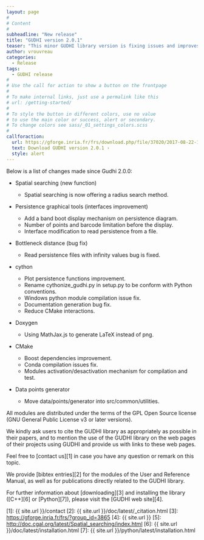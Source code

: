 ```yaml
---
layout: page
#
# Content
#
subheadline: "New release"
title: "GUDHI version 2.0.1"
teaser: "This minor GUDHI library version is fixing issues and improves persistence graphical tools module. All the new modules comes with their Python interface and a lot of examples, even in Python."
author: vrouvreau
categories:
  - Release
tags:
  - GUDHI release
#
# Use the call for action to show a button on the frontpage
#
# To make internal links, just use a permalink like this
# url: /getting-started/
#
# To style the button in different colors, use no value
# to use the main color or success, alert or secondary.
# To change colors see sass/_01_settings_colors.scss
#
callforaction:
  url: https://gforge.inria.fr/frs/download.php/file/37020/2017-08-22-15-45-31_GUDHI_2.0.1-rc1.tar.gz
  text: Download GUDHI version 2.0.1 ›
  style: alert
---
```



Below is a list of changes made since Gudhi 2.0.0:

- Spatial searching (new function)

     - Spatial searching is now offering a radius search method.

- Persistence graphical tools (interfaces improvement)

     - Add a band boot display mechanism on persistence diagram.
     - Number of points and barcode limitation before the display.
     - Interface modification to read persistence from a file.

- Bottleneck distance (bug fix)

     - Read persistence files with infinity values bug is fixed.

- cython

     - Plot persistence functions improvement.
     - Rename cythonize_gudhi.py in setup.py to be conform with Python conventions.
     - Windows python module compilation issue fix.
     - Documentation generation bug fix.
     - Reduce CMake interactions.

- Doxygen

     - Using MathJax.js to generate LaTeX instead of png.

- CMake

     - Boost dependencies improvement.
     - Conda compilation issues fix.
     - Modules activation/desactivation mechanism for compilation and test.

- Data points generator

     - Move data/points/generator into src/common/utilities.
     

All modules are distributed under the terms of the GPL Open Source license (GNU General Public License v3 or later versions).

We kindly ask users to cite the GUDHI library as appropriately as possible in their papers, and to mention the use of the GUDHI library on the web pages of
their projects using GUDHI and provide us with links to these web pages.

Feel free to [contact us][1] in case you have any question or remark on this topic.

We provide [bibtex entries][2] for the modules of the User and Reference Manual, as well as for publications directly related to the GUDHI library. 

For further information about [downloading][3] and installing the library ([C++][6] or [Python][7]), please visit the [GUDHI web site][4].


 [1]: {{ site.url }}/contact
 [2]: {{ site.url }}/doc/latest/_citation.html
 [3]: https://gforge.inria.fr/frs/?group_id=3865
 [4]: {{ site.url }}
 [5]: http://doc.cgal.org/latest/Spatial_searching/index.html
 [6]: {{ site.url }}/doc/latest/installation.html
 [7]: {{ site.url }}/python/latest/installation.html


